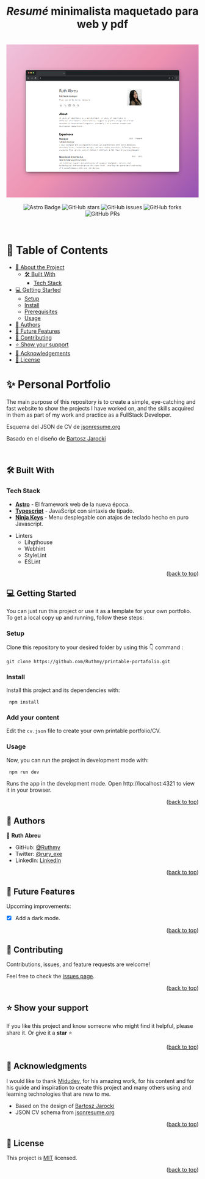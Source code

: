 <a name="readme-top"></a>

<div align="center">
  <h1><b><em>Resumé</em> minimalista maquetado para web y pdf</b></h1>
</div>

<br>
<div align="center">
<img height="400" src="screenshot.png"></img>

<br>

![Astro Badge](https://img.shields.io/badge/Astro-BC52EE?logo=astro&logoColor=fff&style=flat)
![GitHub stars](https://img.shields.io/github/stars/Ruthmy/printable-portafolio)
![GitHub issues](https://img.shields.io/github/issues/Ruthmy/printable-portafolio)
![GitHub forks](https://img.shields.io/github/forks/Ruthmy/printable-portafolio)
![GitHub PRs](https://img.shields.io/github/issues-pr/Ruthmy/printable-portafolio)

</div>
<br>
<!-- TABLE OF CONTENTS -->

# 📗 Table of Contents

- [📖 About the Project](#about-project)
  - [🛠 Built With](#built-with)
    - [Tech Stack](#tech-stack)
    <!-- - [🚀 Live Demo](#live-demo) -->
- [💻 Getting Started](#getting-started)
  - [Setup](#setup)
  - [Install](#install)
  - [Prerequisites](#addyourcontent)
  - [Usage](#usage)
- [👥 Authors](#authors)
- [🔭 Future Features](#future-features)
- [🤝 Contributing](#contributing)
- [⭐️ Show your support](#support)
- [🙏 Acknowledgements](#acknowledgements)
- [📝 License](#license)

<!-- PROJECT DESCRIPTION -->

# ✨ Personal Portfolio <a name="about-project"></a>


The main purpose of this repository is to create a simple, eye-catching and fast website to show the projects I have worked on, and the skills acquired in them as part of my work and practice as a FullStack Developer.

<p>
Esquema del JSON de CV de <a href="https://jsonresume.org/schema/">jsonresume.org</a>
</p>

<p>
Basado en el diseño de <a href="https://github.com/BartoszJarocki/cv">Bartosz Jarocki</a>
</p>

<br>

## 🛠 Built With <a name="built-with"></a>

### Tech Stack <a name="tech-stack"></a>

- [**Astro**](https://astro.build/) - El framework web de la nueva época.
- [**Typescript**](https://www.typescriptlang.org/) - JavaScript con sintaxis de tipado.
- [**Ninja Keys**](https://github.com/ssleptsov/ninja-keys) - Menu desplegable con atajos de teclado hecho en puro Javascript.
<ul>
  <li>Linters
    <ul>
      <li>Lihgthouse</li>
      <li>Webhint</li>
      <li>StyleLint</li>
      <li>ESLint</li>
    </ul>
  </li>
</ul>


<p align="right">(<a href="#readme-top">back to top</a>)</p>

<!-- 
## 🚀 Live Demo <a name="live-demo"></a>
<br>

    [![Project presentation: video demo](https://cdn.loom.com/sessions/thumbnails/eff934abb4734706b04b3651f8e76e87-with-play.gif)](https://www.loom.com/share/eff934abb4734706b04b3651f8e76e87)

<p align="right">(<a href="#readme-top">back to top</a>)</p> 
-->


<!-- GETTING STARTED -->

## 💻 Getting Started <a name="getting-started"></a>

You can just run this project or use it as a template for your own portfolio.
To get a local copy up and running, follow these steps:

### Setup

Clone this repository to your desired folder by using this 👇️ command :
```
git clone https://github.com/Ruthmy/printable-portafolio.git
```

### Install

Install this project and its dependencies with:

```
 npm install
```

### Add your content

Edit the `cv.json` file to create your own printable portfolio/CV.

### Usage

Now, you can run the project in development mode with:

```
 npm run dev
```

Runs the app in the development mode.
Open http://localhost:4321 to view it in your browser.


<p align="right">(<a href="#readme-top">back to top</a>)</p>

<!-- AUTHORS -->

## 👥 Authors <a name="authors"></a>

👤 **Ruth Abreu**

- GitHub: [@Ruthmy](https://github.com/Ruthmy)
- Twitter: [@rury_exe](https://twitter.com/rury_exe)
- LinkedIn: [LinkedIn](https://linkedin.com/in/ruth-abreu)


<p align="right">(<a href="#readme-top">back to top</a>)</p>

<!-- FUTURE FEATURES -->

## 🔭 Future Features <a name="future-features"></a>

Upcoming improvements:
- [x] Add a dark mode.

<p align="right">(<a href="#readme-top">back to top</a>)</p>

<!-- CONTRIBUTING -->

## 🤝 Contributing <a name="contributing"></a>

Contributions, issues, and feature requests are welcome!

Feel free to check the [issues page](https://github.com/Ruthmy/printable-portafolio/issues).

<p align="right">(<a href="#readme-top">back to top</a>)</p>

<!-- SUPPORT -->

## ⭐️ Show your support <a name="support"></a>

If you like this project and know someone who might find it helpful, please share it.
Or give it a **star** ⭐️


<p align="right">(<a href="#readme-top">back to top</a>)</p>

<!-- ACKNOWLEDGEMENTS -->

## 🙏 Acknowledgments <a name="acknowledgements"></a>

I would like to thank [Midudev](https://github.com/midudev), for his amazing work, for his content and for his guide and inspiration to create this project and many others using and learning technologies that are new to me.

- Based on the design of [Bartosz Jarocki](https://github.com/BartoszJarocki/cv)
- JSON CV schema from [jsonresume.org](https://jsonresume.org/schema/)


<p align="right">(<a href="#readme-top">back to top</a>)</p>


<!-- LICENSE -->

## 📝 License <a name="license"></a>

This project is [MIT](./LICENSE.md) licensed.


<p align="right">(<a href="#readme-top">back to top</a>)</p>




